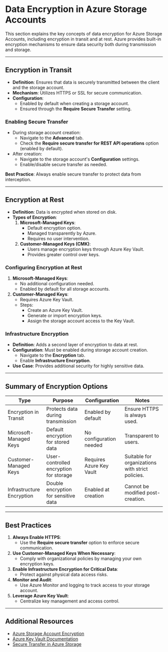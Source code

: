 # Data Encryption in Azure Storage Accounts

This section explains the key concepts of data encryption for Azure Storage Accounts, including encryption in transit and at rest. Azure provides built-in encryption mechanisms to ensure data security both during transmission and storage.

---

## Encryption in Transit
- **Definition**: Ensures that data is securely transmitted between the client and the storage account.
- **Mechanism**: Utilizes HTTPS or SSL for secure communication.
- **Configuration**: 
  - Enabled by default when creating a storage account.
  - Ensured through the **Require Secure Transfer** setting.

### Enabling Secure Transfer
- During storage account creation:
  - Navigate to the **Advanced** tab.
  - Check the **Require secure transfer for REST API operations** option (enabled by default).
- After creation:
  - Navigate to the storage account's **Configuration** settings.
  - Enable/disable secure transfer as needed.

**Best Practice**: Always enable secure transfer to protect data from interception.

---

## Encryption at Rest
- **Definition**: Data is encrypted when stored on disk.
- **Types of Encryption**:
  1. **Microsoft-Managed Keys**:
     - Default encryption option.
     - Managed transparently by Azure.
     - Requires no user intervention.
  2. **Customer-Managed Keys (CMK)**:
     - Users manage encryption keys through Azure Key Vault.
     - Provides greater control over keys.

### Configuring Encryption at Rest
1. **Microsoft-Managed Keys**:
   - No additional configuration needed.
   - Enabled by default for all storage accounts.
2. **Customer-Managed Keys**:
   - Requires Azure Key Vault.
   - Steps:
     - Create an Azure Key Vault.
     - Generate or import encryption keys.
     - Assign the storage account access to the Key Vault.

### Infrastructure Encryption
- **Definition**: Adds a second layer of encryption to data at rest.
- **Configuration**: Must be enabled during storage account creation.
  - Navigate to the **Encryption** tab.
  - Enable **Infrastructure Encryption**.
- **Use Case**: Provides additional security for highly sensitive data.

---

## Summary of Encryption Options

| Type                   | Purpose                                | Configuration            | Notes                                      |
|------------------------|----------------------------------------|--------------------------|--------------------------------------------|
| Encryption in Transit  | Protects data during transmission      | Enabled by default       | Ensure HTTPS is always used.              |
| Microsoft-Managed Keys | Default encryption for stored data     | No configuration needed  | Transparent to users.                     |
| Customer-Managed Keys  | User-controlled encryption for storage | Requires Azure Key Vault | Suitable for organizations with strict policies. |
| Infrastructure Encryption | Double encryption for sensitive data | Enabled at creation      | Cannot be modified post-creation.         |

---

## Best Practices
1. **Always Enable HTTPS**:
   - Use the **Require secure transfer** option to enforce secure communication.
2. **Use Customer-Managed Keys When Necessary**:
   - Comply with organizational policies by managing your own encryption keys.
3. **Enable Infrastructure Encryption for Critical Data**:
   - Protect against physical data access risks.
4. **Monitor and Audit**:
   - Use Azure Monitor and logging to track access to your storage account.
5. **Leverage Azure Key Vault**:
   - Centralize key management and access control.

---

## Additional Resources
- [Azure Storage Account Encryption](https://learn.microsoft.com/en-us/azure/storage/common/storage-service-encryption)
- [Azure Key Vault Documentation](https://learn.microsoft.com/en-us/azure/key-vault/)
- [Secure Transfer in Azure Storage](https://learn.microsoft.com/en-us/azure/storage/common/storage-require-secure-transfer)
